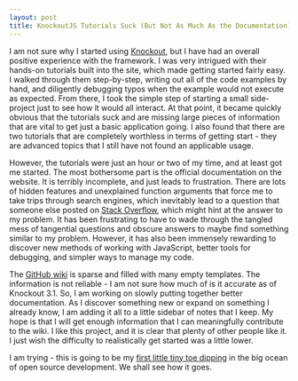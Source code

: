 ```yaml
---
layout: post
title: KnockoutJS Tutorials Suck (But Not As Much As the Documentation)
---
```


I am not sure why I started using [Knockout](http://knockoutjs.com/), but I have had an overall positive experience with the framework.  I was very intrigued with their hands-on tutorials built into the site, which made getting started fairly easy.  I walked through them step-by-step, writing out all of the code examples by hand, and diligently debugging typos when the example would not execute as expected.  From there, I took the simple step of starting a small side-project just to see how it would all interact.  At that point, it became quickly obvious that the tutorials suck and are missing large pieces of information that are vital to get just a basic application going.  I also found that there are two tutorials that are completely worthless in terms of getting start - they are advanced topics that I still have not found an applicable usage.

However, the tutorials were just an hour or two of my time, and at least got me started.  The most bothersome part is the official documentation on the website.  It is terribly incomplete, and just leads to frustration.  There are lots of hidden features and unexplained function arguments that force me to take trips through search engines, which inevitably lead to a question that someone else posted on [Stack Overflow](http://stackoverflow.com/questions/tagged/knockout.js), which might hint at the answer to my problem.  It has been frustrating to have to wade through the tangled mess of tangential questions and obscure answers to maybe find something similar to my problem.  However, it has also been immensely rewarding to discover new methods of working with JavaScript, better tools for debugging, and simpler ways to manage my code.

The [GitHub wiki](https://github.com/knockout/knockout/wiki) is sparse and filled with many empty templates.  The information is not reliable - I am not sure how much of is it accurate as of Knockout 3.1.  So, I am working on slowly putting together better documentation.  As I discover something new or expand on something I already know, I am adding it all to a little sidebar of notes that I keep.  My hope is that I will get enough information that I can meaningfully contribute to the wiki.  I like this project, and it is clear that plenty of other people like it.  I just wish the difficulty to realistically get started was a little lower.

I am trying - this is going to be my [first little tiny toe dipping](http://opensource.com/life/14/1/get-involved-open-source-2014) in the big ocean of open source development.  We shall see how it goes.